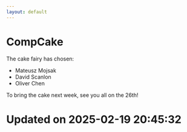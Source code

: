 ```yaml
---
layout: default
---
```


#  CompCake

The cake fairy has chosen:
  -  Mateusz Mojsak
  -  David Scanlon
  -  Oliver Chen

To bring the cake next week, see you all on the 26th!


# Updated on 2025-02-19 20:45:32
